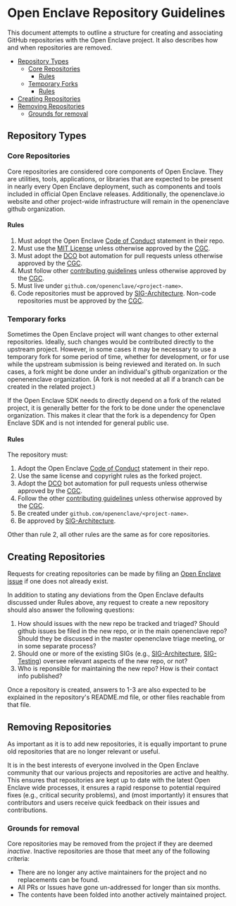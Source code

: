 # Open Enclave Repository Guidelines

This document attempts to outline a structure for creating and associating
GitHub repositories with the Open Enclave project. It also describes how
and when repositories are removed.

- [Repository Types](#repository-types)
  - [Core Repositories](#core-repositories)
    * [Rules](#rules)
  - [Temporary Forks](#temporary-forks)
    * [Rules](#rules)
- [Creating Repositories](#creating-repositories)
- [Removing Repositories](#removing-repositories)
  * [Grounds for removal](#grounds-for-removal)

## Repository Types

### Core Repositories

Core repositories are considered core components of Open Enclave. They are
utilities, tools, applications, or libraries that are expected to be present
in nearly every Open Enclave deployment, such as components and tools
included in official Open Enclave releases. Additionally, the openenclave.io
website and other project-wide infrastructure will remain in the openenclave
github organization.

#### Rules

   1. Must adopt the Open Enclave [Code of Conduct](Governance.md#code-of-conduct)
      statement in their repo.
   2. Must use the [MIT License](../../LICENSE)
      unless otherwise approved by the [CGC](governance/README.md).
   3. Must adopt the [DCO](Contributing.md#developer-certificate-of-origin)
      bot automation for pull requests
      unless otherwise approved by the [CGC](governance/README.md).
   4. Must follow other [contributing guidelines](Contributing.md)
      unless otherwise approved by the [CGC](governance/README.md).
   5. Must live under `github.com/openenclave/<project-name>`.
   6. Code repositories must be approved by
      [SIG-Architecture](sig-architecture/README.md).
      Non-code repositories must be approved by the
      [CGC](governance/README.md).

### Temporary forks

Sometimes the Open Enclave project will want changes to other external
repositories.  Ideally, such changes would be contributed
directly to the upstream project.  However, in some cases it may be
necessary to use a temporary fork for some period of time, whether for
development, or for use while the upstream submission is being reviewed
and iterated on.  In such cases, a fork might be done under an individual's
github organization or the openenenclave organization.  (A fork is not
needed at all if a branch can be created in the related project.)

If the Open Enclave SDK needs to directly depend on a fork of the related
project, it is generally better for the fork to be done under the openenclave
organization.  This makes it clear that the fork is a dependency for Open Enclave
SDK and is not intended for general public use.

#### Rules

The repository must:

   1. Adopt the Open Enclave [Code of Conduct](Governance.md#code-of-conduct)
      statement in their repo.
   2. Use the same license and copyright rules as the forked project.
   3. Adopt the [DCO](Contributing.md#developer-certificate-of-origin)
      bot automation for pull requests
      unless otherwise approved by the [CGC](governance/README.md).
   4. Follow the other [contributing guidelines](Contributing.md)
      unless otherwise approved by the [CGC](governance/README.md).
   5. Be created under `github.com/openenclave/<project-name>`.
   6. Be approved by [SIG-Architecture](sig-architecture/README.md).

Other than rule 2, all other rules are the same as for core repositories.

## Creating Repositories

Requests for creating repositories can be made by filing an
[Open Enclave issue](https://github.com/openenclave/openenclave/issues)
if one does not already exist.

In addition to stating any deviations from the Open Enclave defaults
discussed under Rules above, any request to create a new repository
should also answer the following questions:

1. How should issues with the new repo be tracked and triaged?
   Should github issues be filed in the new repo, or in the main
   openenclave repo?  Should they be discussed in the master openenclave
   triage meeting, or in some separate process?
2. Should one or more of the existing SIGs (e.g.,
   [SIG-Architecture](sig-architecture/README.md),
   [SIG-Testing](sig-testing/README.md)) oversee relevant aspects of the
   new repo, or not?
3. Who is reponsible for maintaining the new repo?  How is their
   contact info published?

Once a repository is created, answers to 1-3 are also expected to be
explained in the repository's README.md file, or other files reachable
from that file.

## Removing Repositories

As important as it is to add new repositories, it is equally important to prune
old repositories that are no longer relevant or useful.

It is in the best interests of everyone involved in the Open Enclave community
that our various projects and repositories are active and healthy. This ensures
that repositories are kept up to date with the latest Open Enclave wide
processes, it ensures a rapid response to potential required fixes (e.g.,
critical security problems), and (most importantly) it ensures that
contributors and users receive quick feedback on their issues and
contributions.

### Grounds for removal

Core repositories may be removed from the project if they
are deemed _inactive_. Inactive repositories are those that meet any of the
following criteria:

   * There are no longer any active maintainers for the project and no
     replacements can be found.
   * All PRs or Issues have gone un-addressed for longer than six months.
   * The contents have been folded into another actively maintained project.
